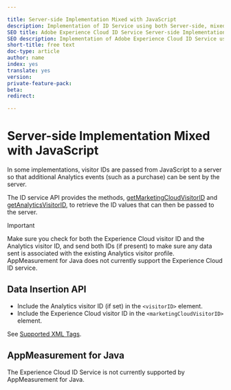 ```yaml
---

title: Server-side Implementation Mixed with JavaScript
description: Implementation of ID Service using both Server-side, mixed with JavaScript
SEO title: Adobe Experience Cloud ID Service Server-side Implementation Mixed with JavaScript
SEO description: Implementation of Adobe Experience Cloud ID Service using both Server-side, mixed with JavaScript
short-title: free text
doc-type: article
author: name
index: yes
translate: yes
version:
private-feature-pack:
beta:
redirect:

---
```


# Server-side Implementation Mixed with JavaScript

In some implementations, visitor IDs are passed from JavaScript to a server so that additional Analytics events \(such as a purchase\) can be sent by the server.

The ID service API provides the methods, [getMarketingCloudVisitorID](../../id-service-api/id-service-api-methods/id-service-api-methods-getmcvid.md) and [getAnalyticsVisitorID](../../id-service-api/id-service-api-methods/id-service-api-methods-getanalyticsvisitorid.md), to retrieve the ID values that can then be passed to the server.

>[!IMPORTANT]
>Make sure you check for both the Experience Cloud visitor ID and the Analytics visitor ID, and send both IDs \(if present\) to make sure any data sent is associated with the existing Analytics visitor profile.
AppMeasurement for Java does not currently support the Experience Cloud ID service.

## Data Insertion API

+ Include the Analytics visitor ID \(if set\) in the `<visitorID>` element.
+ Include the Experience Cloud visitor ID in the `<marketingCloudVisitorID>` element.

See [Supported XML Tags](https://marketing.adobe.com/developer/en_US/documentation/data-insertion/r-supported-tags).

## AppMeasurement for Java

The Experience Cloud ID Service is not currently supported by AppMeasurement for Java.
